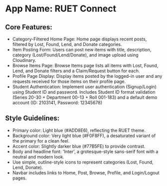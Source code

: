 # **App Name**: RUET Connect

## Core Features:

- Category-Filtered Home Page: Home page displays recent posts, filtered by Lost, Found, Lend, and Donate categories.
- Item Posting Form: Users can post new items with title, description, category (Lost/Found/Lend/Donate), and image upload using Cloudinary.
- Browse Items Page: Browse Items page lists all items with Lost, Found, Lend, and Donate filters and a Claim/Request button for each.
- Profile Page Display: Display items posted by the logged-in user and any requests received for those items on their profile page.
- Student Authentication: Implement user authentication (Signup/Login) using Student ID and password. Includes Student ID format validation (Series 20-30 + Department 00-13 + Roll 001-183) and a default demo account (ID: 2103141, Password: 12345678)

## Style Guidelines:

- Primary color: Light blue (#ADD8E6), reflecting the RUET theme.
- Background color: Very light blue (#F0F8FF), a desaturated variant of the primary for a clean feel.
- Accent color: Slightly darker blue (#77B5FE) to provide contrast.
- Body and headline font: 'Inter', a grotesque-style sans-serif font with a neutral and modern look.
- Use simple, outline-style icons to represent categories (Lost, Found, Lend, Donate).
- Navbar includes links to Home, Post, Browse, Profile, and Login/Logout pages.